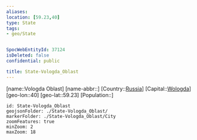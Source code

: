 ```yaml
---
aliases: 
location: [59.23,40]
type: State
tags:
- geo/State


SpocWebEntityId: 37124
isDeleted: false
confidential: public

title: State-Vologda_Oblast
---
```

[name::Vologda Oblast]
[name-abbr::]
[Country::[Russia](geo/Continent/Europe/Russia.md)]
[Capital::[Wologda](geo/Continent/Europe/Russia/City/Wologda.md)]
[geo-lon::40]
[geo-lat::59.23]
[Population::]



```leaflet
id: State-Vologda_Oblast
geojsonFolder: ./State-Vologda_Oblast/
markerFolder: ./State-Vologda_Oblast/City
zoomFeatures: true 
minZoom: 2 
maxZoom: 18
```


